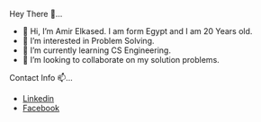 Hey There 👋...

- 👋 Hi, I’m Amir Elkased. I am form Egypt and I am 20 Years old.
- 👀 I’m interested in Problem Solving. 
- 🌱 I’m currently learning CS Engineering.
- 💞️ I’m looking to collaborate on my solution problems.

Contact Info 📫...

- [Linkedin](www.linkedin.com/in.amirelkased)
- [Facebook](www.facebook.me/amirelkased0)

<!---
amirelkased/amirelkased is a ✨ special ✨ repository because its `README.md` (this file) appears on your GitHub profile.
You can click the Preview link to take a look at your changes.
--->
